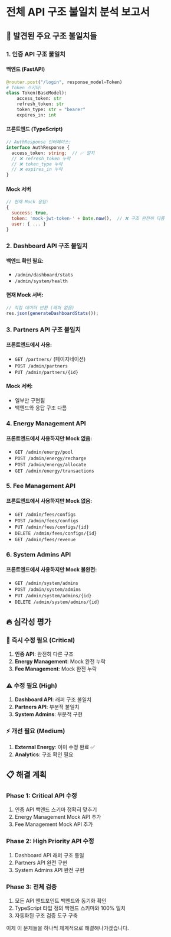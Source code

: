 # 전체 API 구조 불일치 분석 보고서

## 🚨 발견된 주요 구조 불일치들

### 1. **인증 API 구조 불일치**

#### 백엔드 (FastAPI)
```python
@router.post("/login", response_model=Token)
# Token 스키마:
class Token(BaseModel):
    access_token: str
    refresh_token: str  
    token_type: str = "bearer"
    expires_in: int
```

#### 프론트엔드 (TypeScript)
```typescript
// AuthResponse 인터페이스:
interface AuthResponse {
  access_token: string;  // ✅ 일치
  // ❌ refresh_token 누락
  // ❌ token_type 누락  
  // ❌ expires_in 누락
}
```

#### Mock 서버
```javascript
// 현재 Mock 응답:
{
  success: true,
  token: 'mock-jwt-token-' + Date.now(),  // ❌ 구조 완전히 다름
  user: { ... }
}
```

### 2. **Dashboard API 구조 불일치**

#### 백엔드 확인 필요:
- `/admin/dashboard/stats` 
- `/admin/system/health`

#### 현재 Mock 서버:
```javascript
// 직접 데이터 반환 (래퍼 없음)
res.json(generateDashboardStats());
```

### 3. **Partners API 구조 불일치**

#### 프론트엔드에서 사용:
- `GET /partners/` (페이지네이션)
- `POST /admin/partners`
- `PUT /admin/partners/{id}`

#### Mock 서버:
- 일부만 구현됨
- 백엔드와 응답 구조 다름

### 4. **Energy Management API**

#### 프론트엔드에서 사용하지만 Mock 없음:
- `GET /admin/energy/pool`
- `POST /admin/energy/recharge`
- `POST /admin/energy/allocate`
- `GET /admin/energy/transactions`

### 5. **Fee Management API**

#### 프론트엔드에서 사용하지만 Mock 없음:
- `GET /admin/fees/configs`
- `POST /admin/fees/configs`
- `PUT /admin/fees/configs/{id}`
- `DELETE /admin/fees/configs/{id}`
- `GET /admin/fees/revenue`

### 6. **System Admins API**

#### 프론트엔드에서 사용하지만 Mock 불완전:
- `GET /admin/system/admins`
- `POST /admin/system/admins`
- `PUT /admin/system/admins/{id}`
- `DELETE /admin/system/admins/{id}`

## 🔥 **심각성 평가**

### 🚨 **즉시 수정 필요 (Critical)**
1. **인증 API**: 완전히 다른 구조
2. **Energy Management**: Mock 완전 누락
3. **Fee Management**: Mock 완전 누락

### ⚠️ **수정 필요 (High)**
1. **Dashboard API**: 래퍼 구조 불일치
2. **Partners API**: 부분적 불일치
3. **System Admins**: 부분적 구현

### ⚡ **개선 필요 (Medium)**
1. **External Energy**: 이미 수정 완료 ✅
2. **Analytics**: 구조 확인 필요

## 📋 **해결 계획**

### Phase 1: Critical API 수정
1. 인증 API 백엔드 스키마 정확히 맞추기
2. Energy Management Mock API 추가
3. Fee Management Mock API 추가

### Phase 2: High Priority API 수정  
1. Dashboard API 래퍼 구조 통일
2. Partners API 완전 구현
3. System Admins API 완전 구현

### Phase 3: 전체 검증
1. 모든 API 엔드포인트 백엔드와 동기화 확인
2. TypeScript 타입 정의 백엔드 스키마와 100% 일치
3. 자동화된 구조 검증 도구 구축

이제 이 문제들을 하나씩 체계적으로 해결해나가겠습니다.
